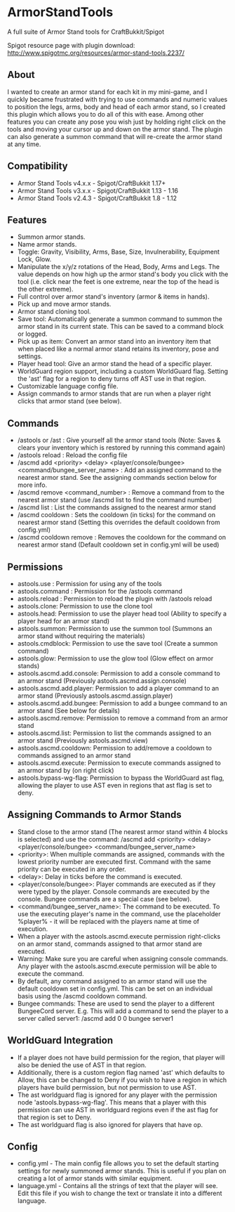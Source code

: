 # ArmorStandTools
A full suite of Armor Stand tools for CraftBukkit/Spigot

Spigot resource page with plugin download: http://www.spigotmc.org/resources/armor-stand-tools.2237/

About
-----
I wanted to create an armor stand for each kit in my mini-game, and I quickly became frustrated with trying to use commands and numeric values to position the legs, arms, body and head of each armor stand, so I created this plugin which allows you to do all of this with ease. Among other features you can create any pose you wish just by holding right click on the tools and moving your cursor up and down on the armor stand. The plugin can also generate a summon command that will re-create the armor stand at any time.

Compatibility
-------------
- Armor Stand Tools v4.x.x - Spigot/CraftBukkit 1.17+
- Armor Stand Tools v3.x.x - Spigot/CraftBukkit 1.13 - 1.16
- Armor Stand Tools v2.4.3 - Spigot/CraftBukkit 1.8 - 1.12

Features
--------
- Summon armor stands.
- Name armor stands.
- Toggle: Gravity, Visibility, Arms, Base, Size, Invulnerability, Equipment Lock, Glow.
- Manipulate the x/y/z rotations of the Head, Body, Arms and Legs. The value depends on how high up the armor stand's body you click with the tool (i.e. click near the feet is one extreme, near the top of the head is the other extreme).
- Full control over armor stand's inventory (armor & items in hands).
- Pick up and move armor stands.
- Armor stand cloning tool.
- Save tool: Automatically generate a summon command to summon the armor stand in its current state. This can be saved to a command block or logged.
- Pick up as item: Convert an armor stand into an inventory item that when placed like a normal armor stand retains its inventory, pose and settings.
- Player head tool: Give an armor stand the head of a specific player.
- WorldGuard region support, including a custom WorldGuard flag. Setting the 'ast' flag for a region to deny turns off AST use in that region.
- Customizable language config file.
- Assign commands to armor stands that are run when a player right clicks that armor stand (see below).

Commands
--------
- /astools or /ast : Give yourself all the armor stand tools (Note: Saves & clears your inventory which is restored by running this command again)
- /astools reload : Reload the config file
- /ascmd add \<priority\> \<delay\> \<player/console/bungee\> \<command/bungee_server_name\> : Add an assigned command to the nearest armor stand. See the assigning commands section below for more info.
- /ascmd remove \<command_number\> : Remove a command from to the nearest armor stand (use /ascmd list to find the command number)
- /ascmd list : List the commands assigned to the nearest armor stand
- /ascmd cooldown <ticks> : Sets the cooldown (in ticks) for the command on nearest armor stand (Setting this overrides the default cooldown from config.yml)
- /ascmd cooldown remove : Removes the cooldown for the command on nearest armor stand (Default cooldown set in config.yml will be used)

Permissions
-----------
- astools.use : Permission for using any of the tools
- astools.command : Permission for the /astools command
- astools.reload : Permission to reload the plugin with /astools reload
- astools.clone: Permission to use the clone tool
- astools.head: Permission to use the player head tool (Ability to specify a player head for an armor stand)
- astools.summon: Permission to use the summon tool (Summons an armor stand without requiring the materials)
- astools.cmdblock: Permission to use the save tool (Create a summon command)
- astools.glow: Permission to use the glow tool (Glow effect on armor stands)
- astools.ascmd.add.console: Permission to add a console command to an armor stand (Previously astools.ascmd.assign.console)
- astools.ascmd.add.player: Permission to add a player command to an armor stand (Previously astools.ascmd.assign.player)
- astools.ascmd.add.bungee: Permission to add a bungee command to an armor stand (See below for details)
- astools.ascmd.remove: Permission to remove a command from an armor stand
- astools.ascmd.list: Permission to list the commands assigned to an armor stand (Previously astools.ascmd.view)
- astools.ascmd.cooldown: Permission to add/remove a cooldown to commands assigned to an armor stand
- astools.ascmd.execute: Permission to execute commands assigned to an armor stand by (on right click)
- astools.bypass-wg-flag: Permission to bypass the WorldGuard ast flag, allowing the player to use AST even in regions that ast flag is set to deny.

Assigning Commands to Armor Stands
----------------------------------
- Stand close to the armor stand (The nearest armor stand within 4 blocks is selected) and use the command: /ascmd add \<priority\> \<delay\> \<player/console/bungee\> \<command/bungee_server_name\>
- \<priority\>: When multiple commands are assigned, commands with the lowest priority number are executed first. Command with the same priority can be executed in any order.
- \<delay\>: Delay in ticks before the command is executed.
- \<player/console/bungee\>: Player commands are executed as if they were typed by the player. Console commands are executed by the console. Bungee commands are a special case (see below).
- \<command/bungee_server_name\>: The command to be executed. To use the executing player's name in the command, use the placeholder %player% - it will be replaced with the players name at time of execution.
- When a player with the astools.ascmd.execute permission right-clicks on an armor stand, commands assigned to that armor stand are executed.
- Warning: Make sure you are careful when assigning console commands. Any player with the astools.ascmd.execute permission will be able to execute the command.
- By default, any command assigned to an armor stand will use the default cooldown set in config.yml. This can be set on an individual basis using the /ascmd cooldown <ticks> command.
- Bungee commands: These are used to send the player to a different BungeeCord server. E.g. This will add a command to send the player to a server called server1: /ascmd add 0 0 bungee server1

WorldGuard Integration
----------------------
 - If a player does not have build permission for the region, that player will also be denied the use of AST in that region.
 - Additionally, there is a custom region flag named 'ast' which defaults to Allow, this can be changed to Deny if you wish to have a region in which players have build permission, but not permission to use AST.
 - The ast worldguard flag is ignored for any player with the permission node 'astools.bypass-wg-flag'. This means that a player with this permission can use AST in worldguard regions even if the ast flag for that region is set to Deny.
 - The ast worldguard flag is also ignored for players that have op.

Config
------
- config.yml - The main config file allows you to set the default starting settings for newly summoned armor stands. This is useful if you plan on creating a lot of armor stands with similar equipment.
- language.yml - Contains all the strings of text that the player will see. Edit this file if you wish to change the text or translate it into a different language.

